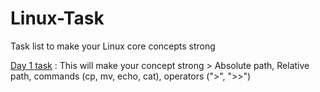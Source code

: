 # Linux-Task
Task list to make your Linux core concepts strong

[Day 1 task](Day_1.md) : This will make your concept strong > Absolute path, Relative path, commands (cp, mv, echo, cat), operators (">", ">>")
